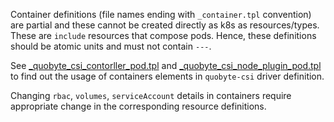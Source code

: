 Container definitions (file names ending with `_container.tpl` convention) are partial and these cannot be created directly as k8s as resources/types. These are `include` resources that compose pods. Hence, these definitions should be atomic units and must not contain `---`.

See [_quobyte_csi_contorller_pod.tpl](../_quobyte_csi_contorller_pod.tpl) and [_quobyte_csi_node_plugin_pod.tpl](../_quobyte_csi_node_plugin_pod.tpl) to find out the usage of containers elements in `quobyte-csi` driver definition.

Changing `rbac`, `volumes`, `serviceAccount` details in containers require appropriate change in the corresponding resource definitions.